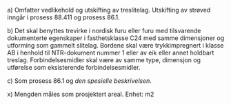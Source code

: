 a) Omfatter vedlikehold og utskifting av treslitelag.
Utskifting av strøved inngår i prosess 88.411 og prosess 86.1.

b) Det skal benyttes trevirke i nordisk furu eller furu med tilsvarende dokumenterte egenskaper i fasthetsklasse C24 med samme dimensjoner og utforming som gammelt slitelag. Bordene skal være trykkimpregnert i klasse AB i henhold til NTR-dokument nummer 1 eller av eik eller annet holdbart treslag. Forbindelsesmidler skal være av samme type, dimensjon og utførelse som eksisterende forbindelsesmidler.

c) Som prosess 86.1 og *den spesielle beskrivelsen*.

x) Mengden måles som prosjektert areal. Enhet: m2

